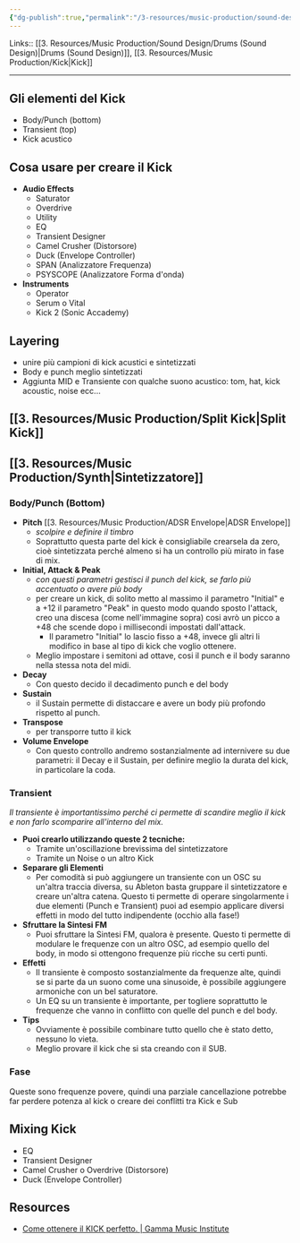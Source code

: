 ```yaml
---
{"dg-publish":true,"permalink":"/3-resources/music-production/sound-design/kick-sound-design/"}
---
```


Links:: [[3. Resources/Music Production/Sound Design/Drums (Sound Design)\|Drums (Sound Design)]], [[3. Resources/Music Production/Kick\|Kick]]

---
## Gli elementi del Kick

- Body/Punch (bottom)
- Transient (top)
- Kick acustico

## Cosa usare per creare il Kick

- **Audio Effects**
	- Saturator
	- Overdrive
	- Utility
	- EQ
	- Transient Designer
	- Camel Crusher (Distorsore)
	- Duck (Envelope Controller)
	- SPAN (Analizzatore Frequenza)
	- PSYSCOPE (Analizzatore Forma d'onda)
- **Instruments**
	- Operator
	- Serum o Vital
	- Kick 2 (Sonic Accademy)


## Layering 

- unire più campioni di kick acustici e sintetizzati
- Body e punch meglio sintetizzati
- Aggiunta MID e Transiente con qualche suono acustico: tom, hat, kick acoustic, noise ecc...

## [[3. Resources/Music Production/Split Kick\|Split Kick]]

## [[3. Resources/Music Production/Synth\|Sintetizzatore]]

### Body/Punch (Bottom)

- **Pitch** [[3. Resources/Music Production/ADSR Envelope\|ADSR Envelope]]
	- _scolpire e definire il timbro_
	- Soprattutto questa parte del kick è consigliabile crearsela da zero, cioè sintetizzata perché almeno si ha un controllo più mirato in fase di mix.
- **Initial, Attack & Peak**
	- _con questi parametri gestisci il punch del kick, se farlo più accentuato o avere più body_
	- per creare un kick, di solito metto al massimo il parametro "Initial" e a +12 il parametro "Peak" in questo modo quando sposto l'attack, creo una discesa (come nell'immagine sopra) cosi avrò un picco a +48 che scende dopo i millisecondi impostati dall'attack.
	  - Il parametro "Initial" lo lascio fisso a +48, invece gli altri li modifico in base al tipo di kick che voglio ottenere.
	- Meglio impostare i semitoni ad ottave, cosi il punch e il body saranno nella stessa nota del midi.
- **Decay**
	- Con questo decido il decadimento punch e del body
- **Sustain**
	- il Sustain permette di distaccare e avere un body più profondo rispetto al punch.
- **Transpose**
	- per transporre tutto il kick
- **Volume Envelope**
	- Con questo controllo andremo sostanzialmente ad internivere su due parametri: il Decay e il Sustain, per definire meglio la durata del kick, in particolare la coda.

### Transient

_Il transiente è importantissimo perché ci permette di scandire meglio il kick e non farlo scomparire all'interno del mix._

- **Puoi crearlo utilizzando queste 2 tecniche:**
	- Tramite un'oscillazione brevissima del sintetizzatore
	- Tramite un Noise o un altro Kick
- **Separare gli Elementi**
	- Per comodità si può aggiungere un transiente con un OSC su un'altra traccia diversa, su Ableton basta gruppare il sintetizzatore e creare un'altra catena. 
	  Questo ti permette di operare singolarmente i due elementi (Punch e Transient) puoi ad esempio applicare diversi effetti in modo del tutto indipendente (occhio alla fase!)
- **Sfruttare la Sintesi FM**
	- Puoi sfruttare la Sintesi FM, qualora è presente. Questo ti permette di modulare le frequenze con un altro OSC, ad esempio quello del body, in modo si ottengono frequenze più ricche su certi punti.
- **Effetti**
	- Il transiente è composto sostanzialmente da frequenze alte, quindi se si parte da un suono come una sinusoide, è possibile aggiungere armoniche con un bel saturatore.
	- Un EQ su un transiente è importante, per togliere soprattutto le frequenze che vanno in conflitto con quelle del punch e del body.
- **Tips**
	- Ovviamente è possibile combinare tutto quello che è stato detto, nessuno lo vieta.
	- Meglio provare il kick che si sta creando con il SUB.

### Fase

Queste sono frequenze povere, quindi una parziale cancellazione potrebbe far perdere potenza al kick o creare dei conflitti tra Kick e Sub


## Mixing Kick

- EQ
- Transient Designer
- Camel Crusher o Overdrive (Distorsore)
- Duck (Envelope Controller)

## Resources

- [Come ottenere il KICK perfetto. | Gamma Music Institute](https://www.gammamusicinstitute.com/come-ottenere-il-kick-perfetto/)